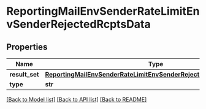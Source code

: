 # ReportingMailEnvSenderRateLimitEnvSenderRejectedRcptsData

## Properties
Name | Type | Description | Notes
------------ | ------------- | ------------- | -------------
**result_set** | [**ReportingMailEnvSenderRateLimitEnvSenderRejectedRcptsDataResultSet**](ReportingMailEnvSenderRateLimitEnvSenderRejectedRcptsDataResultSet.md) |  | [optional] 
**type** | **str** |  | [optional] 

[[Back to Model list]](../README.md#documentation-for-models) [[Back to API list]](../README.md#documentation-for-api-endpoints) [[Back to README]](../README.md)

